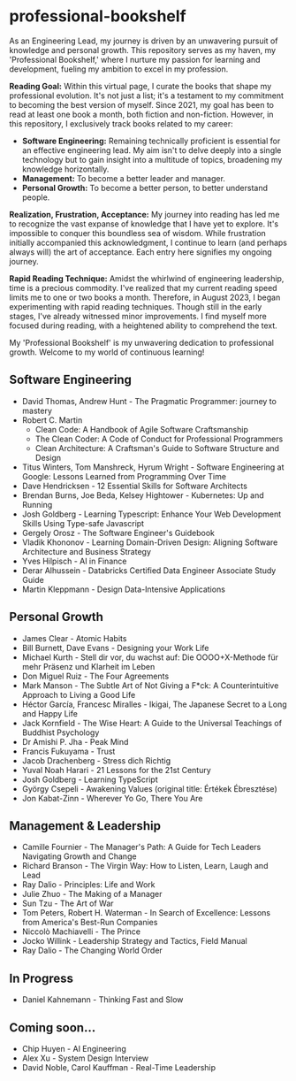 # professional-bookshelf

As an Engineering Lead, my journey is driven by an unwavering pursuit of knowledge and personal growth. This repository serves as my haven, my 'Professional Bookshelf,' where I nurture my passion for learning and development, fueling my ambition to excel in my profession.

**Reading Goal:**
Within this virtual page, I curate the books that shape my professional evolution. It's not just a list; it's a testament to my commitment to becoming the best version of myself. Since 2021, my goal has been to read at least one book a month, both fiction and non-fiction. However, in this repository, I exclusively track books related to my career:

- **Software Engineering:** Remaining technically proficient is essential for an effective engineering lead. My aim isn't to delve deeply into a single technology but to gain insight into a multitude of topics, broadening my knowledge horizontally.
- **Management:** To become a better leader and manager.
- **Personal Growth:** To become a better person, to better understand people.

**Realization, Frustration, Acceptance:**
My journey into reading has led me to recognize the vast expanse of knowledge that I have yet to explore. It's impossible to conquer this boundless sea of wisdom. While frustration initially accompanied this acknowledgment, I continue to learn (and perhaps always will) the art of acceptance. Each entry here signifies my ongoing journey.

**Rapid Reading Technique:**
Amidst the whirlwind of engineering leadership, time is a precious commodity. I've realized that my current reading speed limits me to one or two books a month. Therefore, in August 2023, I began experimenting with rapid reading techniques. Though still in the early stages, I've already witnessed minor improvements. I find myself more focused during reading, with a heightened ability to comprehend the text.

My 'Professional Bookshelf' is my unwavering dedication to professional growth. Welcome to my world of continuous learning!

## Software Engineering
- David Thomas, Andrew Hunt - The Pragmatic Programmer: journey to mastery
- Robert C. Martin
  - Clean Code: A Handbook of Agile Software Craftsmanship
  - The Clean Coder: A Code of Conduct for Professional Programmers
  - Clean Architecture: A Craftsman's Guide to Software Structure and Design
- Titus Winters, Tom Manshreck, Hyrum Wright - Software Engineering at Google: Lessons Learned from Programming Over Time
- Dave Hendricksen - 12 Essential Skills for Software Architects
- Brendan Burns, Joe Beda, Kelsey Hightower - Kubernetes: Up and Running
- Josh Goldberg - Learning Typescript: Enhance Your Web Development Skills Using Type-safe Javascript
- Gergely Orosz - The Software Engineer's Guidebook
- Vladik Khononov - Learning Domain-Driven Design: Aligning Software Architecture and Business Strategy
- Yves Hilpisch - AI in Finance
- Derar Alhussein - Databricks Certified Data Engineer Associate Study Guide
- Martin Kleppmann - Design Data-Intensive Applications

## Personal Growth
- James Clear - Atomic Habits
- Bill Burnett, Dave Evans - Designing your Work Life
- Michael Kurth - Stell dir vor, du wachst auf: Die OOOO+X-Methode für mehr Präsenz und Klarheit im Leben
- Don Miguel Ruiz - The Four Agreements
- Mark Manson - The Subtle Art of Not Giving a F*ck: A Counterintuitive Approach to Living a Good Life
- Héctor García, Francesc Miralles - Ikigai, The Japanese Secret to a Long and Happy Life
- Jack Kornfield - The Wise Heart: A Guide to the Universal Teachings of Buddhist Psychology
- Dr Amishi P. Jha - Peak Mind
- Francis Fukuyama - Trust
- Jacob Drachenberg - Stress dich Richtig
- Yuval Noah Harari - 21 Lessons for the 21st Century
- Josh Goldberg - Learning TypeScript
- György Csepeli - Awakening Values (original title: Értékek Ébresztése)
- Jon Kabat-Zinn - Wherever Yo Go, There You Are

## Management & Leadership
- Camille Fournier - The Manager's Path: A Guide for Tech Leaders Navigating Growth and Change
- Richard Branson - The Virgin Way: How to Listen, Learn, Laugh and Lead
- Ray Dalio - Principles: Life and Work
- Julie Zhuo - The Making of a Manager
- Sun Tzu - The Art of War
- Tom Peters, Robert H. Waterman - In Search of Excellence: Lessons from America's Best-Run Companies
- Niccolò Machiavelli - The Prince
- Jocko Willink - Leadership Strategy and Tactics, Field Manual
- Ray Dalio - The Changing World Order

## In Progress
- Daniel Kahnemann - Thinking Fast and Slow

## Coming soon...
- Chip Huyen - AI Engineering
- Alex Xu - System Design Interview
- David Noble, Carol Kauffman - Real-Time Leadership
